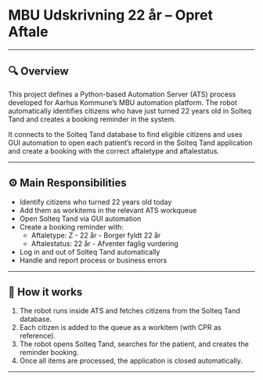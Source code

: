 # MBU Udskrivning 22 år – Opret Aftale

---

## 🔍 Overview

This project defines a Python-based Automation Server (ATS) process developed for Aarhus Kommune’s MBU automation platform.
The robot automatically identifies citizens who have just turned 22 years old in Solteq Tand and creates a booking reminder in the system.

It connects to the Solteq Tand database to find eligible citizens and uses GUI automation to open each patient’s record in the Solteq Tand application and create a booking with the correct aftaletype and aftalestatus.

---

## ⚙️ Main Responsibilities
- Identify citizens who turned 22 years old today
- Add them as workitems in the relevant ATS workqueue
- Open Solteq Tand via GUI automation
- Create a booking reminder with:
    - Aftaletype: Z - 22 år - Borger fyldt 22 år
    - Aftalestatus: 22 år - Afventer faglig vurdering
- Log in and out of Solteq Tand automatically
- Handle and report process or business errors

---

## 🧠 How it works

1. The robot runs inside ATS and fetches citizens from the Solteq Tand database.
2. Each citizen is added to the queue as a workitem (with CPR as reference).
3. The robot opens Solteq Tand, searches for the patient, and creates the reminder booking.
4. Once all items are processed, the application is closed automatically.

---
